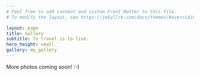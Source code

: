 ```yaml
---
# Feel free to add content and custom Front Matter to this file.
# To modify the layout, see https://jekyllrb.com/docs/themes/#overriding-theme-defaults

layout: page
title: Gallery
subtitle: To travel is to live.
hero_height: small
gallery: my_gallery
---
```


More photos coming soon! :-)